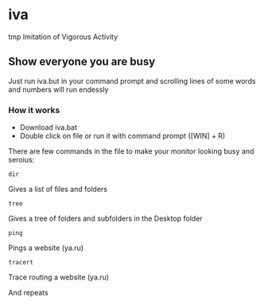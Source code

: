 # iva
tmp
Imitation of Vigorous Activity

## Show everyone you are busy

Just run iva.but in your command prompt and scrolling lines of some words and numbers will run endessly

### How it works

* Download iva.bat
* Double click on file or run it with command prompt ([WIN] + R)


There are few commands in the file to make your monitor looking busy and seroius:

```
dir
```
Gives a list of files and folders
```
tree
```
Gives a tree of folders and subfolders in the Desktop folder
```
ping
```
Pings a website (ya.ru)
```
tracert
```
Trace routing a website (ya.ru)

And repeats
